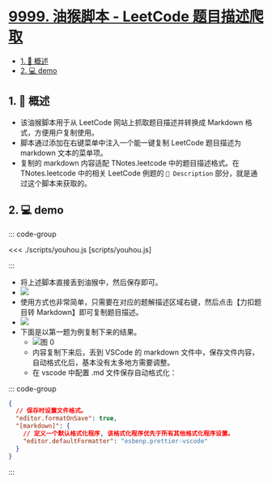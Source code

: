 # [9999. 油猴脚本 - LeetCode 题目描述爬取](https://github.com/tnotesjs/TNotes.leetcode/tree/main/notes/9999.%20%E6%B2%B9%E7%8C%B4%E8%84%9A%E6%9C%AC%20-%20LeetCode%20%E9%A2%98%E7%9B%AE%E6%8F%8F%E8%BF%B0%E7%88%AC%E5%8F%96)

<!-- region:toc -->

- [1. 📝 概述](#1--概述)
- [2. 💻 demo](#2--demo)

<!-- endregion:toc -->

## 1. 📝 概述

- 该油猴脚本用于从 LeetCode 网站上抓取题目描述并转换成 Markdown 格式，方便用户复制使用。
- 脚本通过添加在右键菜单中注入一个能一键复制 LeetCode 题目描述为 markdown 文本的菜单项。
- 复制的 markdown 内容适配 TNotes.leetcode 中的题目描述格式。在 TNotes.leetcode 中的相关 LeetCode 例题的 `📝 Description` 部分，就是通过这个脚本来获取的。

## 2. 💻 demo

::: code-group

<<< ./scripts/youhou.js [scripts/youhou.js]

:::

- 将上述脚本直接丢到油猴中，然后保存即可。
- ![](https://cdn.jsdelivr.net/gh/tnotesjs/imgs@main/2024-10-24-22-15-35.png)
- 使用方式也非常简单，只需要在对应的题解描述区域右键，然后点击【力扣题目转 Markdown】即可复制题目描述。
- ![](https://cdn.jsdelivr.net/gh/tnotesjs/imgs@main/2024-10-24-22-17-24.png)
- 下面是以第一题为例复制下来的结果。
  - ![图 0](https://cdn.jsdelivr.net/gh/tnotesjs/imgs@main/2025-08-05-07-49-29.png)
  - 内容复制下来后，丢到 VSCode 的 markdown 文件中，保存文件内容，自动格式化后，基本没有太多地方需要调整。
  - 在 vscode 中配置 .md 文件保存自动格式化：

::: code-group

```json [.vscode/settings.json]
{
  // 保存时设置文件格式。
  "editor.formatOnSave": true,
  "[markdown]": {
    // 定义一个默认格式化程序, 该格式化程序优先于所有其他格式化程序设置。
    "editor.defaultFormatter": "esbenp.prettier-vscode"
  }
}
```

:::
